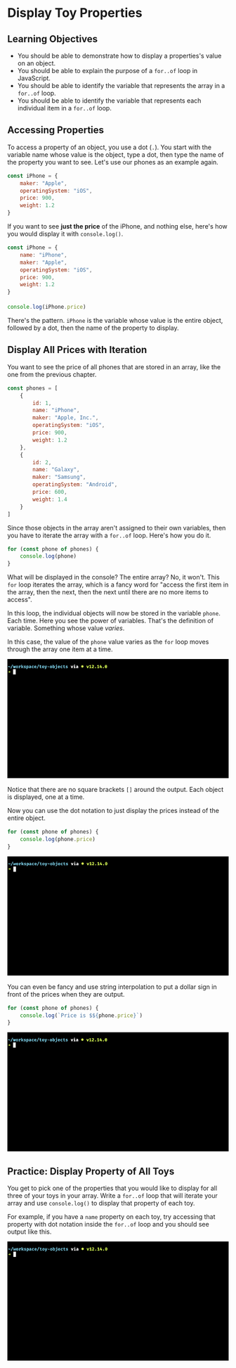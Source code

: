 # Display Toy Properties

## Learning Objectives

* You should be able to demonstrate how to display a properties's value on an object.
* You should be able to explain the purpose of a `for..of` loop in JavaScript.
* You should be able to identify the variable that represents the array in a `for..of` loop.
* You should be able to identify the variable that represents each individual item in a `for..of` loop.

## Accessing Properties

To access a property of an object, you use a dot (`.`). You start with the variable name whose value is the object, type a dot, then type the name of the property you want to see. Let's use our phones as an example again.

```js
const iPhone = {
    maker: "Apple",
    operatingSystem: "iOS",
    price: 900,
    weight: 1.2
}
```

If you want to see **just the price** of the iPhone, and nothing else, here's how you would display it with `console.log()`.

```js
const iPhone = {
    name: "iPhone",
    maker: "Apple",
    operatingSystem: "iOS",
    price: 900,
    weight: 1.2
}

console.log(iPhone.price)
```

There's the pattern. `iPhone` is the variable whose value is the entire object, followed by a dot, then the name of the property to display.

## Display All Prices with Iteration

You want to see the price of all phones that are stored in an array, like the one from the previous chapter.

```js
const phones = [
    {
        id: 1,
        name: "iPhone",
        maker: "Apple, Inc.",
        operatingSystem: "iOS",
        price: 900,
        weight: 1.2
    },
    {
        id: 2,
        name: "Galaxy",
        maker: "Samsung",
        operatingSystem: "Android",
        price: 600,
        weight: 1.4
    }
]
```

Since those objects in the array aren't assigned to their own variables, then you have to iterate the array with a `for..of` loop. Here's how you do it.

```js
for (const phone of phones) {
    console.log(phone)
}
```

What will be displayed in the console? The entire array? No, it won't. This `for` loop iterates the array, which is a fancy word for "access the first item in the array, then the next, then the next until there are no more items to access".

In this loop, the individual objects will now be stored in the variable `phone`. Each time. Here you see the power of variables. That's the definition of variable. Something whose value _varies_.

In this case, the value of the `phone` value varies as the `for` loop moves through the array one item at a time.

![](images/iterating-phones.gif)

Notice that there are no square brackets `[]` around the output. Each object is displayed, one at a time.

Now you can use the dot notation to just display the prices instead of the entire object.

```js
for (const phone of phones) {
    console.log(phone.price)
}
```

![](images/display-phone-prices.gif)


You can even be fancy and use string interpolation to put a dollar sign in front of the prices when they are output.

```js
for (const phone of phones) {
    console.log(`Price is $${phone.price}`)
}
```

![](images/display-phone-prices-interpolation.gif)

## Practice: Display Property of All Toys

You get to pick one of the properties that you would like to display for all three of your toys in your array. Write a `for..of` loop that will iterate your array and use `console.log()` to display that property of each toy.

For example, if you have a `name` property on each toy, try accessing that property with dot notation inside the `for..of` loop and you should see output like this.


![](images/display-all-toy-names.gif)